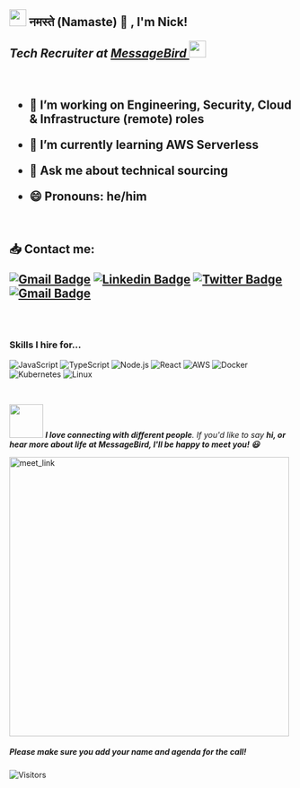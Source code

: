 <h2><img src="https://emojis.slackmojis.com/emojis/images/1531849430/4246/blob-sunglasses.gif?1531849430" width="30"/> नमस्ते (Namaste) 🙏 ,  I'm Nick!  
<p><em> Tech Recruiter at <a href="https://www.messagebird.com/en/">MessageBird  
</a><img src="https://media.giphy.com/media/WUlplcMpOCEmTGBtBW/giphy.gif" width="30"> 
</em></p>
                           
                           
<br />

- 🔭 I’m working on Engineering, Security, Cloud & Infrastructure (remote) roles 
- 🌱 I’m currently learning AWS Serverless 
- 💬 Ask me about technical sourcing 
- 😄 Pronouns: he/him
  
  <br />
:inbox_tray: Contact me: 

  
[![Gmail Badge](https://img.shields.io/badge/-MessageBird-c14438?style=flat-square&logo=Gmail&logoColor=white&link=mailto:ing.miller.vega@gmail.com)](mailto:nick.dickinson@messagebird.com)
[![Linkedin Badge](https://img.shields.io/badge/-Nick-blue?style=flat-square&logo=Linkedin&logoColor=white&link=https://www.linkedin.com/in/nick-dickinson-techrecruiter/)](https://www.linkedin.com/in/nick-dickinson-techrecruiter/)
[![Twitter Badge](https://img.shields.io/badge/-@NickMsgBird-00acee?style=flat&logo=Twitter&logoColor=white)](https://twitter.com/intent/follow?screen_name=NickMsgBird "Follow on Twitter")
[![Gmail Badge](https://img.shields.io/badge/-Personal-c14438?style=flat-square&logo=Gmail&logoColor=white&link=mailto:ing.miller.vega@gmail.com)](mailto:hello@nickld.co.uk )

  
  <br />
  
  ### Skills I hire for...
 

![JavaScript](https://img.shields.io/badge/-JavaScript-000?&logo=JavaScript)
![TypeScript](https://img.shields.io/badge/-TypeScript-000?&logo=TypeScript)
![Node.js](https://img.shields.io/badge/-Node.js-000?&logo=node.js)
![React](https://img.shields.io/badge/-React-000?&logo=React)
![AWS](https://img.shields.io/badge/-AWS-000?&logo=Amazon-AWS&logoColor=F90)
![Docker](https://img.shields.io/badge/-Docker-000?&logo=Docker)
![Kubernetes](https://img.shields.io/badge/-Kubernetes-000?&logo=Kubernetes)
![Linux](https://img.shields.io/badge/-Linux-000?&logo=Linux)



  <br />
 
<img src="https://media.giphy.com/media/LnQjpWaON8nhr21vNW/giphy.gif" width="60"> <em><b>I love connecting with different people</b>. If you'd like to say <b>hi, or hear more about life at MessageBird, I'll be happy to meet you! 😃 </b>  </em> 

  

  <a href="https://a.goodtime.io/w/messagebird/nicholas.dickinson/google-hangout/intro?linkSource=chrome-extension" target="_blank"><img width="498" alt="meet_link" src="https://user-images.githubusercontent.com/15426564/144297439-f530f383-e73e-41e0-9914-a9b7d3f432e5.png"></a>
  
##### *Please make sure you add your name and agenda for the call!*

  
![Visitors](https://visitor-badge.glitch.me/badge?page_id=nickluke89.nickluke89) 
